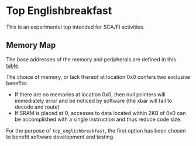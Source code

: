 # Top Englishbreakfast

This is an experimental top intended for SCA/FI activities.

## Memory Map

The base addresses of the memory and peripherals are defined in this [table](./doc/memory_map.md).

The choice of memory, or lack thereof at location 0x0 confers two exclusive benefits:
- If there are no memories at location 0x0, then null pointers will immediately error and be noticed by software (the xbar will fail to decode and route)
- If SRAM is placed at 0, accesses to data located within 2KB of 0x0 can be accomplished with a single instruction and thus reduce code size.

For the purpose of `top_englishbreakfast`, the first option has been chosen to benefit software development and testing.
